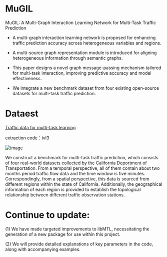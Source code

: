 # MuGIL
MuGIL: A Multi-Graph Interaction Learning Network for Multi-Task Traffic Prediction

* A multi-graph interaction learning network is proposed for enhancing traffic prediction accuracy across heterogeneous variables and regions.
  
* A multi-source graph representation module is introduced for aligning heterogeneous information through semantic graphs.

* This paper designs a novel graph message-passing mechanism tailored for multi-task interaction, improving predictive accuracy and model effectiveness.
  
* We integrate a new benchmark dataset from four existing open-source datasets for multi-task traffic prediction.

# Dataest
[Traffic data for multi-task learning](https://pan.baidu.com/s/1GNhLw8NyJJSmTy5ds3FpZA?pwd=ivl3)

extraction code：ivl3

![image](https://github.com/trafficpre/MuGIL/assets/65816926/a9779bf9-cd67-4c13-989c-fd2ae5c0620f)

We construct a benchmark for multi-task traffic prediction, which consists of four real-world datasets collected by the California Deportment of Transportation. From a temporal perspective, all of them contain about two months period traffic flow data and the time window is five minutes. Correspondingly, from a spatial perspective, this data is sourced from different regions within the state of California. Additionally, the geographical information of each region is provided to establish the topological relationship between different traffic observation stations.


# Continue to update:
(1) We have made targeted improvements to libMTL, necessitating the generation of a new package for use within this project.

(2) We will provide detailed explanations of key parameters in the code, along with accompanying examples.
